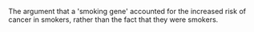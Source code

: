 The argument that a 'smoking gene' accounted for the increased risk of cancer in smokers, rather than the fact that they were smokers.